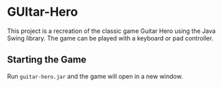 # GUItar-Hero
This project is a recreation of the classic game Guitar Hero using the Java Swing library. The game can be played with a keyboard or pad controller.

## Starting the Game
Run `guitar-hero.jar` and the game will open in a new window.
